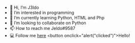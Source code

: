 - 👋 Hi, I’m J3ldo
- 👀 I’m interested in programming
- 🌱 I’m currently learning Python, HTML and Php
- 💞️ I’m looking to collaborate on Python
- 📫 How to reach me Jeldo#9587
- 💻 Follow me <a href="https://www.youtube.com/watch?v=dQw4w9WgXcQ">here</a>
<button onclick="alert("clicked")">Hello!</button>
<!---
J3ldo/J3ldo is a ✨ special ✨ repository because its `README.md` (this file) appears on your GitHub profile.
You can click the Preview link to take a look at your changes.
--->
